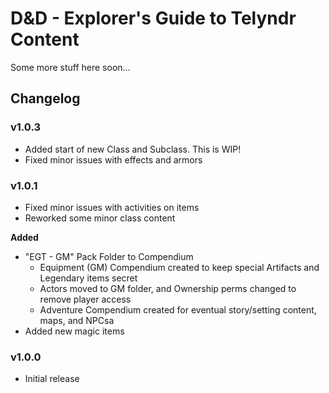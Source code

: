 # D&D - Explorer's Guide to Telyndr Content
Some more stuff here soon...

## Changelog

### v1.0.3
- Added start of new Class and Subclass. This is WIP!
- Fixed minor issues with effects and armors

### v1.0.1
- Fixed minor issues with activities on items
- Reworked some minor class content

**Added**
- "EGT - GM" Pack Folder to Compendium
    - Equipment (GM) Compendium created to keep special Artifacts and Legendary items secret
    - Actors moved to GM folder, and Ownership perms changed to remove player access
    - Adventure Compendium created for eventual story/setting content, maps, and NPCsa
- Added new magic items

### v1.0.0
- Initial release
